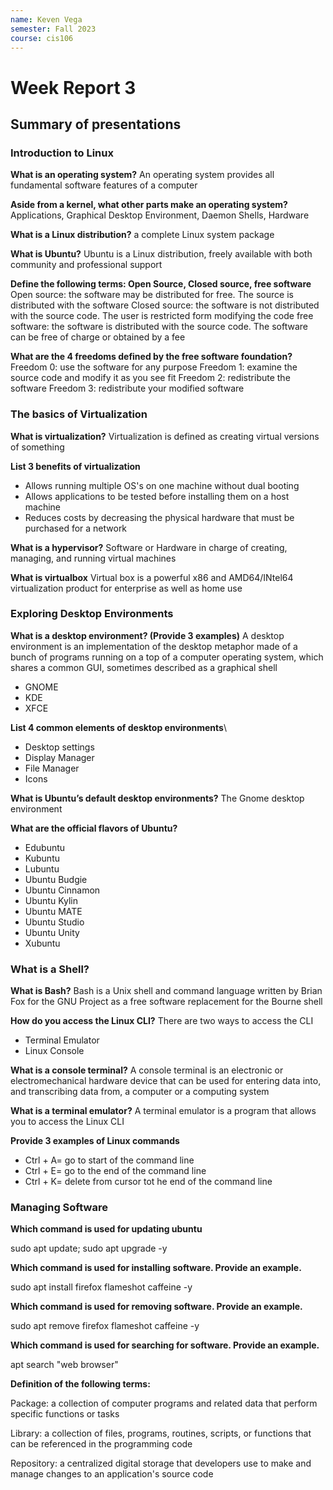 ```yaml
---
name: Keven Vega
semester: Fall 2023
course: cis106
---
```


# Week Report 3

## Summary of presentations

### Introduction to Linux
**What is an operating system?**
An operating system provides all fundamental software features of a computer

**Aside from a kernel, what other parts make an operating system?**
Applications, Graphical Desktop Environment, Daemon Shells, Hardware 

**What is a Linux distribution?**
a complete Linux system package 

**What is Ubuntu?**
Ubuntu is a Linux distribution, freely available with both community and professional support 

**Define the following terms: Open Source, Closed source, free software**
Open source: the software may be distributed for free. The source is distributed with the software
Closed source: the software is not distributed with the source code. The user is restricted form modifying the code 
free software: the software is distributed with the source code. The software can be free of charge or obtained by a fee

**What are the 4 freedoms defined by the free software foundation?**
Freedom 0: use the software for any purpose
Freedom 1: examine the source code and modify it as you see fit 
Freedom 2: redistribute the software 
Freedom 3: redistribute your modified software 

### The basics of Virtualization
**What is virtualization?**
Virtualization is defined as creating virtual versions of something 

**List 3 benefits of virtualization**

<ul>
<li>Allows running multiple OS's on one machine without dual booting</li>
<li>Allows applications to be tested before installing them on a host machine</li> 
<li>Reduces costs by decreasing the physical hardware that must be purchased for a network </li>
</ul>

**What is a hypervisor?**
Software or Hardware in charge of creating, managing, and running virtual machines

**What is virtualbox**
Virtual box is a powerful x86 and AMD64/INtel64 virtualization product for enterprise as well as home use 

### Exploring Desktop Environments
**What is a desktop environment? (Provide 3 examples)**
A desktop environment is an implementation of the desktop metaphor made of a bunch of programs running on a top of
a computer operating system, which shares a common GUI, sometimes described as a graphical shell
<ul>
<li>GNOME</li>
<li>KDE</li> 
<li>XFCE</li>
</ul>

**List 4 common elements of desktop environments**\

<ul>
<li>Desktop settings</li>
<li>Display Manager</li> 
<li>File Manager</li>
<li>Icons</li>
</ul>

**What is Ubuntu’s default desktop environments?**
The Gnome desktop environment 

**What are the official flavors of Ubuntu?**

<ul>
<li>Edubuntu</li>
<li>Kubuntu</li> 
<li>Lubuntu</li>
<li>Ubuntu Budgie</li>
<li>Ubuntu Cinnamon</li>
<li>Ubuntu Kylin</li> 
<li>Ubuntu MATE</li>
<li>Ubuntu Studio</li>
<li>Ubuntu Unity</li>
<li>Xubuntu</li>
</ul>

### What is a Shell?
**What is Bash?**
Bash is a Unix shell and command language written by Brian Fox for the 
GNU Project as a free software replacement for the Bourne shell

**How do you access the Linux CLI?**
There are two ways to access the CLI

<ul>
<li>Terminal Emulator</li>
<li>Linux Console</li> 
</ul>

**What is a console terminal?**
A console terminal is an electronic or electromechanical hardware device that 
can be used for entering data into, and transcribing data from, a computer or a 
computing system

**What is a terminal emulator?**
A terminal emulator is a program that allows you to access the Linux CLI

**Provide 3 examples of Linux commands**

<ul>
<li>Ctrl + A= go to start of the command line</li>
<li>Ctrl + E= go to the end of the command line</li> 
<li>Ctrl + K= delete from cursor tot he end of the command line</li>
</ul>

### Managing Software
**Which command is used for updating ubuntu**

sudo apt update; sudo apt upgrade -y

**Which command is used for installing software. Provide an example.**

sudo apt install firefox flameshot caffeine -y

**Which command is used for removing software. Provide an example.**

sudo apt remove firefox flameshot caffeine -y

**Which command is used for searching for software. Provide an example.**

apt search "web browser"

**Definition of the following terms:**

Package:
a collection of computer programs and related data that perform specific functions or tasks

Library:
a collection of files, programs, routines, scripts, or functions that can be referenced in the programming code

Repository:
a centralized digital storage that developers use to make and manage changes to an application's source code